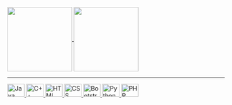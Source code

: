
<div>
  <a href="https://github.com/VitorVilla">
  <img height="150em" align="center" src="https://github-readme-stats.vercel.app/api?username=VitorVilla&show_icons=true&theme=dark"> 
  <img height="150em" align="center" src="https://github-readme-stats.vercel.app/api/top-langs/?username=VitorVilla&layout=compact&theme=dark"
</div>
<hr> 
    
<div>   
  <img alt="Java" width="40" height="30" src="https://cdn.jsdelivr.net/npm/devicon@2.15.1/icons/java/java-original.svg"> 
  <img alt="C++" width="40" height="30" src="https://cdn.jsdelivr.net/gh/devicons/devicon/icons/cplusplus/cplusplus-original.svg">
  <img alt="HTML" width="40" height="30" src="https://cdn.jsdelivr.net/gh/devicons/devicon/icons/html5/html5-original.svg">  
  <img alt="CSS" width="40" height="30" src="https://cdn.jsdelivr.net/gh/devicons/devicon/icons/css3/css3-original.svg">
  <img alt="Bootstrap" width="40" height="30" src="https://cdn.jsdelivr.net/gh/devicons/devicon/icons/bootstrap/bootstrap-original.svg"> 
  <img alt="Python" width="40" height="30" src="https://cdn.jsdelivr.net/npm/devicon@2.15.1/icons/python/python-original.svg"> 
  <img alt="PHP" width="40" height="30" src="https://cdn.jsdelivr.net/npm/devicon@2.15.1/icons/php/php-plain.svg"> 
</div>
